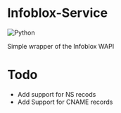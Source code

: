 # Infoblox-Service
![Python](https://img.shields.io/badge/Pyhton-3-yellow.svg)

Simple wrapper of the Infoblox WAPI

# Todo

+ Add support for NS recods
+ Add Support for CNAME records
